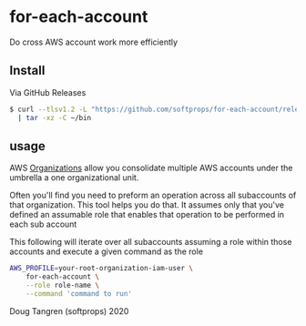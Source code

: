 # for-each-account

Do cross AWS account work more efficiently

## Install

Via GitHub Releases

```sh
$ curl --tlsv1.2 -L "https://github.com/softprops/for-each-account/releases/download/v0.1.0/for-each-account-$(uname -s)-$(uname -m).tar.gz" \
  | tar -xz -C ~/bin
```

## usage

AWS [Organizations](https://aws.amazon.com/organizations/) allow you consolidate multiple AWS accounts under the umbrella a one organizational unit.

Often you'll find you need to preform an operation across all subaccounts of that organization.
This tool helps you do that. It assumes only that you've defined an assumable role that enables that operation to be performed in each sub account

This following will iterate over all subaccounts assuming a role within those accounts and execute a given command as the role

```sh
AWS_PROFILE=your-root-organization-iam-user \
    for-each-account \
    --role role-name \
    --command 'command to run'
```


Doug Tangren (softprops) 2020